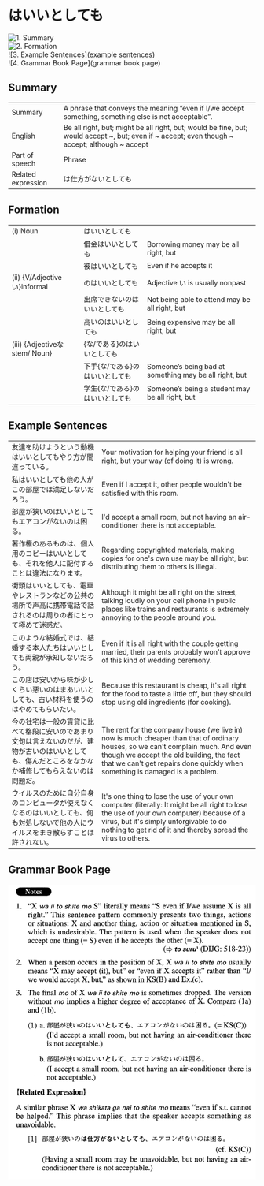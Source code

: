 # はいいとしても

![1. Summary](summary)<br>
![2. Formation](formation)<br>
![3. Example Sentences](example sentences)<br>
![4. Grammar Book Page](grammar book page)<br>


## Summary

<table><tr>   <td>Summary</td>   <td>A phrase that conveys the meaning “even if I/we accept something, something else is not acceptable”.</td></tr><tr>   <td>English</td>   <td>Be all right, but; might be all right, but; would be fine, but; would accept ~, but; even if ~ accept; even though ~ accept; although ~ accept</td></tr><tr>   <td>Part of speech</td>   <td>Phrase</td></tr><tr>   <td>Related expression</td>   <td>は仕方がないとしても</td></tr></table>

## Formation

<table class="table"><tbody><tr class="tr head"><td class="td"><span class="numbers">(i)</span> <span class="bold">Noun</span></td><td class="td"><span class="concept">はいいとしても</span></td><td class="td"></td></tr><tr class="tr"><td class="td"></td><td class="td"><span>借金</span><span class="concept">はいいとしても</span></td><td class="td"><span>Borrowing money may be all right, but</span></td></tr><tr class="tr"><td class="td"></td><td class="td"><span>彼</span><span class="concept">はいいとしても</span></td><td class="td"><span>Even if he accepts it</span></td></tr><tr class="tr head"><td class="td"><span class="numbers">(ii)</span> <span class="bold">{V/Adjectiveい}informal</span></td><td class="td"><span>の</span><span class="concept">はいいとしても</span></td><td class="td"><span>Adjective い is usually nonpast</span></td></tr><tr class="tr"><td class="td"></td><td class="td"><span>出席できないの</span><span class="concept">はいいとしても</span></td><td class="td"><span>Not being able to attend may be all right, but</span></td></tr><tr class="tr"><td class="td"></td><td class="td"><span>高いの</span><span class="concept">はいいとしても</span></td><td class="td"><span>Being expensive may be all right, but</span></td></tr><tr class="tr head"><td class="td"><span class="numbers">(iii)</span> <span class="bold">{Adjectiveなstem/ Noun}</span></td><td class="td"><span>{な/である}の</span><span class="concept">はいいとしても</span></td><td class="td"></td></tr><tr class="tr"><td class="td"></td><td class="td"><span>下手{な/である}の</span><span class="concept">はいいとしても</span></td><td class="td"><span>Someone’s being bad at something may be all right, but</span></td></tr><tr class="tr"><td class="td"></td><td class="td"><span>学生{な/である}の</span><span class="concept">はいいとしても</span></td><td class="td"><span>Someone’s being a student may be all right, but</span></td></tr></tbody></table>

## Example Sentences

<table><tr>   <td>友達を助けようという動機はいいとしてもやり方が間違っている。</td>   <td>Your motivation for helping your friend is all right, but your way (of doing it) is wrong.</td></tr><tr>   <td>私はいいとしても他の人がこの部屋では満足しないだろう。</td>   <td>Even if I accept it, other people wouldn't be satisﬁed with this room.</td></tr><tr>   <td>部屋が狭いのはいいとしてもエアコンがないのは困る。</td>   <td>I'd accept a small room, but not having an air-conditioner there is not acceptable.</td></tr><tr>   <td>著作権のあるものは、個人用のコピーはいいとしても、それを他人に配付することは違法になります。</td>   <td>Regarding copyrighted materials, making copies for one's own use may be all right, but distributing them to others is illegal.</td></tr><tr>   <td>街頭はいいとしても、電車やレストランなどの公共の場所で声高に携帯電話で話されるのは周りの者にとって極めて迷惑だ。</td>   <td>Although it might be all right on the street, talking loudly on your cell phone in public places like trains and restaurants is extremely annoying to the people around you.</td></tr><tr>   <td>このような結婚式では、結婚する本人たちはいいとしても両親が承知しないだろう。</td>   <td>Even if it is all right with the couple getting married, their parents probably won't approve of this kind of wedding ceremony.</td></tr><tr>   <td>この店は安いから味が少しくらい悪いのはまあいいとしても、古い材料を使うのはやめてもらいたい。</td>   <td>Because this restaurant is cheap, it's all right for the food to taste a little off, but they should stop using old ingredients (for cooking).</td></tr><tr>   <td>今の社宅は一般の賃貸に比べて格段に安いのであまり文句は言えないのだが、建物が古いのはいいとしても、傷んだところをなかなか補修してもらえないのは問題だ。</td>   <td>The rent for the company house (we live in) now is much cheaper than that of ordinary houses, so we can't complain much. And even though we accept the old building, the fact that we can't get repairs done quickly when something is damaged is a problem.</td></tr><tr>   <td>ウイルスのために自分自身のコンピュータが使えなくなるのはいいとしても、何も対処しないで他の人にウイルスをまき散らすことは許されない。</td>   <td>It's one thing to lose the use of your own computer (literally: It might be all right to lose the use of your own computer) because of a virus, but it's simply unforgivable to do nothing to get rid of it and thereby spread the virus to others.</td></tr></table>

## Grammar Book Page

![](../img/Advancedはいいとしても.png)

